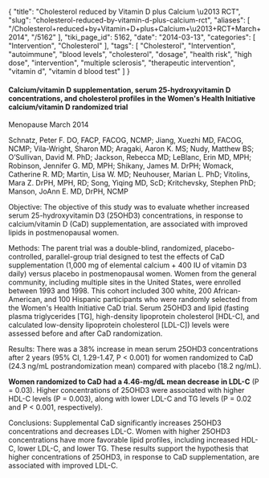 {
    "title": "Cholesterol reduced by Vitamin D plus Calcium \u2013 RCT",
    "slug": "cholesterol-reduced-by-vitamin-d-plus-calcium-rct",
    "aliases": [
        "/Cholesterol+reduced+by+Vitamin+D+plus+Calcium+\u2013+RCT+March+2014",
        "/5162"
    ],
    "tiki_page_id": 5162,
    "date": "2014-03-13",
    "categories": [
        "Intervention",
        "Cholesterol"
    ],
    "tags": [
        "Cholesterol",
        "Intervention",
        "autoimmune",
        "blood levels",
        "cholesterol",
        "dosage",
        "health risk",
        "high dose",
        "intervention",
        "multiple sclerosis",
        "therapeutic intervention",
        "vitamin d",
        "vitamin d blood test"
    ]
}


#### Calcium/vitamin D supplementation, serum 25-hydroxyvitamin D concentrations, and cholesterol profiles in the Women's Health Initiative calcium/vitamin D randomized trial

Menopause March 2014

Schnatz, Peter F. DO, FACP, FACOG, NCMP; Jiang, Xuezhi MD, FACOG, NCMP; Vila-Wright, Sharon MD; Aragaki, Aaron K. MS; Nudy, Matthew BS; O’Sullivan, David M. PhD; Jackson, Rebecca MD; LeBlanc, Erin MD, MPH; Robinson, Jennifer G. MD, MPH; Shikany, James M. DrPH; Womack, Catherine R. MD; Martin, Lisa W. MD; Neuhouser, Marian L. PhD; Vitolins, Mara Z. DrPH, MPH, RD; Song, Yiqing MD, ScD; Kritchevsky, Stephen PhD; Manson, JoAnn E. MD, DrPH, NCMP

Objective: The objective of this study was to evaluate whether increased serum 25-hydroxyvitamin D3 (25OHD3) concentrations, in response to calcium/vitamin D (CaD) supplementation, are associated with improved lipids in postmenopausal women.

Methods: The parent trial was a double-blind, randomized, placebo-controlled, parallel-group trial designed to test the effects of CaD supplementation (1,000 mg of elemental calcium + 400 IU of vitamin D3 daily) versus placebo in postmenopausal women. Women from the general community, including multiple sites in the United States, were enrolled between 1993 and 1998. This cohort included 300 white, 200 African-American, and 100 Hispanic participants who were randomly selected from the Women's Health Initiative CaD trial. Serum 25OHD3 and lipid (fasting plasma triglycerides <span>[TG]</span>, high-density lipoprotein cholesterol <span>[HDL-C]</span>, and calculated low-density lipoprotein cholesterol <span>[LDL-C]</span>) levels were assessed before and after CaD randomization.

Results: There was a 38% increase in mean serum 25OHD3 concentrations after 2 years (95% CI, 1.29-1.47, P < 0.001) for women randomized to CaD (24.3 ng/mL postrandomization mean) compared with placebo (18.2 ng/mL). 

 **Women randomized to CaD had a 4.46-mg/dL mean decrease in LDL-C**  (P = 0.03). Higher concentrations of 25OHD3 were associated with higher HDL-C levels (P = 0.003), along with lower LDL-C and TG levels (P = 0.02 and P < 0.001, respectively).

Conclusions: Supplemental CaD significantly increases 25OHD3 concentrations and decreases LDL-C. Women with higher 25OHD3 concentrations have more favorable lipid profiles, including increased HDL-C, lower LDL-C, and lower TG. These results support the hypothesis that higher concentrations of 25OHD3, in response to CaD supplementation, are associated with improved LDL-C.